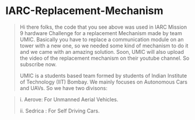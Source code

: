 # IARC-Replacement-Mechanism

> Hi there folks, the code that you see above was used in IARC Mission 9 hardware Challenge for a replacement Mechanism made by team UMIC. Basically you have to replace a communication module on an tower with a new one, so we needed some kind of mechanism to do it and we came with an amazing solution. Soon, UMIC will also upload the video of the replacement mechanism on their youtube channel. So subscribe now.
>
> UMIC is a students based team formed by students of Indian Institute of Technology (IIT) Bombay. We mainly focuses on Autonomous Cars and UAVs. So we have two divisons:

> i. Aerove: For Unmanned Aerial Vehicles.
> 
> ii. Sedrica : For Self Driving Cars.
